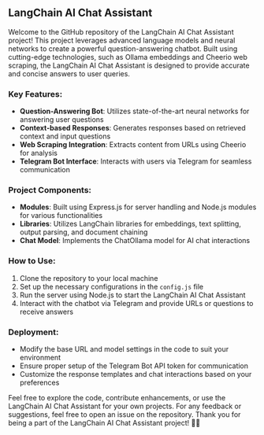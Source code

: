 ## LangChain AI Chat Assistant

Welcome to the GitHub repository of the LangChain AI Chat Assistant project! This project leverages advanced language models and neural networks to create a powerful question-answering chatbot. Built using cutting-edge technologies, such as Ollama embeddings and Cheerio web scraping, the LangChain AI Chat Assistant is designed to provide accurate and concise answers to user queries.

### Key Features:

- **Question-Answering Bot**: Utilizes state-of-the-art neural networks for answering user questions
- **Context-based Responses**: Generates responses based on retrieved context and input questions
- **Web Scraping Integration**: Extracts content from URLs using Cheerio for analysis
- **Telegram Bot Interface**: Interacts with users via Telegram for seamless communication

### Project Components:

- **Modules**: Built using Express.js for server handling and Node.js modules for various functionalities
- **Libraries**: Utilizes LangChain libraries for embeddings, text splitting, output parsing, and document chaining
- **Chat Model**: Implements the ChatOllama model for AI chat interactions

### How to Use:

1. Clone the repository to your local machine
2. Set up the necessary configurations in the `config.js` file
3. Run the server using Node.js to start the LangChain AI Chat Assistant
4. Interact with the chatbot via Telegram and provide URLs or questions to receive answers

### Deployment:

- Modify the base URL and model settings in the code to suit your environment
- Ensure proper setup of the Telegram Bot API token for communication
- Customize the response templates and chat interactions based on your preferences

Feel free to explore the code, contribute enhancements, or use the LangChain AI Chat Assistant for your own projects. For any feedback or suggestions, feel free to open an issue on the repository. Thank you for being a part of the LangChain AI Chat Assistant project! 🤖🚀
